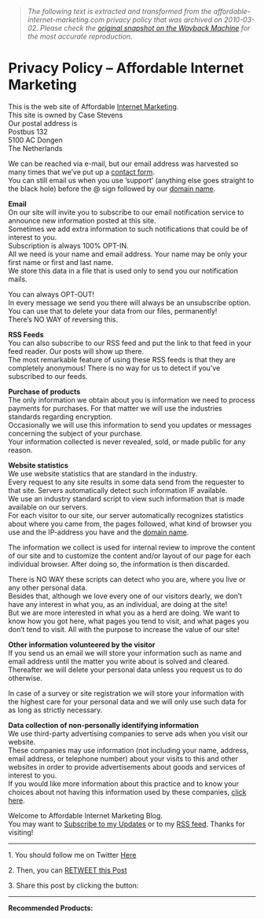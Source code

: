 > *The following text is extracted and transformed from the affordable-internet-marketing.com privacy policy that was archived on 2010-03-02. Please check the [original snapshot on the Wayback Machine](https://web.archive.org/web/20100302014239id_/http%3A//www.affordable-internet-marketing.com/2004/06/privacy-policy) for the most accurate reproduction.*

# Privacy Policy – Affordable Internet Marketing

This is the web site of Affordable [Internet Marketing](http://www.onlinemarketingtoday.com/ "Internet Marketing").  
This site is owned by Case Stevens  
Our postal address is  
Postbus 132  
5100 AC Dongen  
The Netherlands

We can be reached via e-mail, but our email address was harvested so many times that we’ve put up a [](http://www.affordable-internet-marketing.com/2004/06/contact-affordable-internt-marketing-blog/)[contact form](http://www.websitecleanup.com/web_form_protection.php "contact form").  
You can still email us when you use ’support’ (anything else goes straight to the black hole) before the @ sign followed by our [domain name](http://www.casestevens.com/domain-names/domain-name-availability-search/index.php).

 **Email**  
On our site will invite you to subscribe to our email notification service to announce new information posted at this site.  
Sometimes we add extra information to such notifications that could be of interest to you.  
Subscription is always 100% OPT-IN.  
All we need is your name and email address. Your name may be only your first name or first and last name.  
We store this data in a file that is used only to send you our notification mails.

You can always OPT-OUT!  
In every message we send you there will always be an unsubscribe option. You can use that to delete your data from our files, permanently!  
There’s NO WAY of reversing this.

 **RSS Feeds**  
You can also subscribe to our RSS feed and put the link to that feed in your feed reader. Our posts will show up there.  
The most remarkable feature of using these RSS feeds is that they are completely anonymous! There is no way for us to detect if you’ve subscribed to our feeds.

 **Purchase of products**  
The only information we obtain about you is information we need to process payments for purchases. For that matter we will use the industries standards regarding encryption.  
Occasionally we will use this information to send you updates or messages concerning the subject of your purchase.  
Your information collected is never revealed, sold, or made public for any reason.

 **Website statistics**  
We use website statistics that are standard in the industry.  
Every request to any site results in some data send from the requester to that site. Servers automatically detect such information IF available.  
We use an industry standard script to view such information that is made available on our servers.  
For each visitor to our site, our server automatically recognizes statistics about where you came from, the pages followed, what kind of browser you use and the IP-address you have and the [domain name](http://www.casestevens.com/domain-names/domain-name-availability-search/index.php).

The information we collect is used for internal review to improve the content of our site and to customize the content and/or layout of our page for each individual browser. After doing so, the information is then discarded.

There is NO WAY these scripts can detect who you are, where you live or any other personal data.  
Besides that, although we love every one of our visitors dearly, we don’t have any interest in what you, as an individual, are doing at the site!  
But we are more interested in what you as a herd are doing. We want to know how you got here, what pages you tend to visit, and what pages you don’t tend to visit. All with the purpose to increase the value of our site!

 **Other information volunteered by the visitor**  
If you send us an email we will store your information such as name and email address until the matter you write about is solved and cleared. Thereafter we will delete your personal data unless you request us to do otherwise.

In case of a survey or site registration we will store your information with the highest care for your personal data and we will only use such data for as long as strictly necessary.

 **Data collection of non-personally identifying information**  
We use third-party advertising companies to serve ads when you visit our website.  
These companies may use information (not including your name, address, email address, or telephone number) about your visits to this and other websites in order to provide advertisements about goods and services of interest to you.  
If you would like more information about this practice and to know your choices about not having this information used by these companies, [click here](http://www.google.com/privacy_ads.html).

Welcome to Affordable Internet Marketing Blog.  
You may want to [Subscribe to my Updates](http://www.affordable-internet-marketing.com/subscribe.php) or to my [RSS feed](http://www.affordable-internet-marketing.com/feed/). Thanks for visiting!

* * *

1\. You should follow me on Twitter [Here](http://www.affordable-internet-marketing.com/af/cl.php?id=81)

2\. Then, you can [RETWEET this Post](http://twitter.com/home/?status=RT%20@CaseStevens%C2%A0Privacy%20Policy%C2%A0-%C2%A0http://www.affordable-internet-marketing.com/2004/06/privacy-policy/)

3\. Share this post by clicking the button: 

* * *

**Recommended Products:**  


